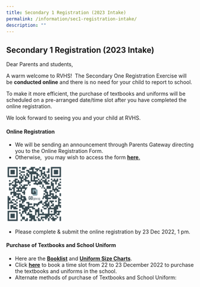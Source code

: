 ```yaml
---
title: Secondary 1 Registration (2023 Intake)
permalink: /information/sec1-registration-intake/
description: ""
---
```

## Secondary 1 Registration (2023 Intake)

Dear Parents and students,

A warm welcome to RVHS!  The Secondary One Registration Exercise will be **conducted online** and there is no need for your child to report to school.

To make it more efficient, the purchase of textbooks and uniforms will be scheduled on a pre-arranged date/time slot after you have completed the online registration.

We look forward to seeing you and your child at RVHS.

#### Online Registration

*   We will be sending an announcement through Parents Gateway directing you to the Online Registration Form. 
*   Otherwise,  you may wish to access the form **[here](https://go.gov.sg/rvhs-sec1-registration)**[.](https://go.gov.sg/rvhs-sec1-registration)

<img src="/images/2023 Sec 1 Reg QR Code.png" style="width:30%">

*   Please complete & submit the online registration by 23 Dec 2022, 1 pm.

#### Purchase of Textbooks and School Uniform

* Here are the **[Booklist](/files/RVHS%20S1-%20Booklist%202023.pdf)** and **[Uniform Size Charts](/files/My%20Uniform%20Shop%20ASIA%20Pte%20Ltd%20-%20RVHS.pdf)**.
* Click **[here](https://go.gov.sg/rvhs-sec1-textbooks-uniform)** to book a time slot from 22 to 23 December 2022 to purchase the textbooks and uniforms in the school.
* Alternate methods of purchase of Textbooks and School Uniform:

